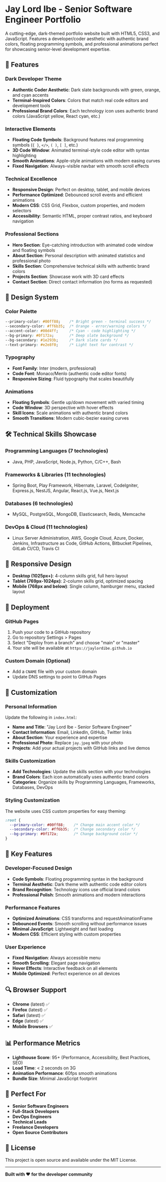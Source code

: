 # Jay Lord Ibe - Senior Software Engineer Portfolio

A cutting-edge, dark-themed portfolio website built with HTML5, CSS3, and JavaScript. Features a developer/coder aesthetic with authentic brand colors, floating programming symbols, and professional animations perfect for showcasing senior-level development expertise.

## 🚀 Features

### **Dark Developer Theme**
- **Authentic Coder Aesthetic**: Dark slate backgrounds with green, orange, and cyan accents
- **Terminal-Inspired Colors**: Colors that match real code editors and development tools
- **Professional Brand Colors**: Each technology icon uses authentic brand colors (JavaScript yellow, React cyan, etc.)

### **Interactive Elements**
- **Floating Code Symbols**: Background features real programming symbols (`{ }`, `</>`, `( )`, `[ ]`, etc.)
- **3D Code Window**: Animated terminal-style code editor with syntax highlighting
- **Smooth Animations**: Apple-style animations with modern easing curves
- **Fixed Navigation**: Always-visible navbar with smooth scroll effects

### **Technical Excellence**
- **Responsive Design**: Perfect on desktop, tablet, and mobile devices
- **Performance Optimized**: Debounced scroll events and efficient animations
- **Modern CSS**: CSS Grid, Flexbox, custom properties, and modern selectors
- **Accessibility**: Semantic HTML, proper contrast ratios, and keyboard navigation

### **Professional Sections**
- **Hero Section**: Eye-catching introduction with animated code window and floating symbols
- **About Section**: Personal description with animated statistics and professional photo
- **Skills Section**: Comprehensive technical skills with authentic brand colors
- **Projects Section**: Showcase work with 3D card effects
- **Contact Section**: Direct contact information (no forms as requested)

## 🎨 Design System

### **Color Palette**
```css
--primary-color: #00ff88;    /* Bright green - terminal success */
--secondary-color: #ff6b35;  /* Orange - error/warning colors */
--accent-color: #00d4ff;     /* Cyan - code highlighting */
--bg-primary: #0f172a;       /* Deep slate background */
--bg-secondary: #1e293b;     /* Dark slate cards */
--text-primary: #e2e8f0;     /* Light text for contrast */
```

### **Typography**
- **Font Family**: Inter (modern, professional)
- **Code Font**: Monaco/Menlo (authentic code editor fonts)
- **Responsive Sizing**: Fluid typography that scales beautifully

### **Animations**
- **Floating Symbols**: Gentle up/down movement with varied timing
- **Code Window**: 3D perspective with hover effects
- **Skill Icons**: Scale animations with authentic brand colors
- **Smooth Transitions**: Modern cubic-bezier easing curves

## 🛠️ Technical Skills Showcase

### **Programming Languages** (7 technologies)
- Java, PHP, JavaScript, Node.js, Python, C/C++, Bash

### **Frameworks & Libraries** (11 technologies)
- Spring Boot, Play Framework, Hibernate, Laravel, CodeIgniter, Express.js, NestJS, Angular, React.js, Vue.js, Next.js

### **Databases** (6 technologies)
- MySQL, PostgreSQL, MongoDB, Elasticsearch, Redis, Memcache

### **DevOps & Cloud** (11 technologies)
- Linux Server Administration, AWS, Google Cloud, Azure, Docker, Jenkins, Infrastructure as Code, GitHub Actions, Bitbucket Pipelines, GitLab CI/CD, Travis CI

## 📱 Responsive Design

- **Desktop (1025px+)**: 4-column skills grid, full hero layout
- **Tablet (769px-1024px)**: 2-column skills grid, optimized spacing
- **Mobile (768px and below)**: Single column, hamburger menu, stacked layout

## 🚀 Deployment

### **GitHub Pages**
1. Push your code to a GitHub repository
2. Go to repository Settings > Pages
3. Select "Deploy from a branch" and choose "main" or "master"
4. Your site will be available at `https://jaylordibe.github.io`

### **Custom Domain** (Optional)
- Add a `CNAME` file with your custom domain
- Update DNS settings to point to GitHub Pages

## 🔧 Customization

### **Personal Information**
Update the following in `index.html`:
- **Name and Title**: "Jay Lord Ibe - Senior Software Engineer"
- **Contact Information**: Email, LinkedIn, GitHub, Twitter links
- **About Section**: Your experience and expertise
- **Professional Photo**: Replace `jay.jpeg` with your photo
- **Projects**: Add your actual projects with GitHub links and live demos

### **Skills Customization**
- **Add Technologies**: Update the skills section with your technologies
- **Brand Colors**: Each icon automatically uses authentic brand colors
- **Categories**: Organize skills by Programming Languages, Frameworks, Databases, DevOps

### **Styling Customization**
The website uses CSS custom properties for easy theming:
```css
:root {
  --primary-color: #00ff88;    /* Change main accent color */
  --secondary-color: #ff6b35;  /* Change secondary color */
  --bg-primary: #0f172a;       /* Change background color */
}
```

## 🌟 Key Features

### **Developer-Focused Design**
- **Code Symbols**: Floating programming syntax in the background
- **Terminal Aesthetic**: Dark theme with authentic code editor colors
- **Brand Recognition**: Technology icons use official brand colors
- **Professional Polish**: Smooth animations and modern interactions

### **Performance Features**
- **Optimized Animations**: CSS transforms and requestAnimationFrame
- **Debounced Events**: Smooth scrolling without performance issues
- **Minimal JavaScript**: Lightweight and fast loading
- **Modern CSS**: Efficient styling with custom properties

### **User Experience**
- **Fixed Navigation**: Always accessible menu
- **Smooth Scrolling**: Elegant page navigation
- **Hover Effects**: Interactive feedback on all elements
- **Mobile Optimized**: Perfect experience on all devices

## 🔍 Browser Support

- **Chrome** (latest) ✅
- **Firefox** (latest) ✅
- **Safari** (latest) ✅
- **Edge** (latest) ✅
- **Mobile Browsers** ✅

## 📊 Performance Metrics

- **Lighthouse Score**: 95+ (Performance, Accessibility, Best Practices, SEO)
- **Load Time**: < 2 seconds on 3G
- **Animation Performance**: 60fps smooth animations
- **Bundle Size**: Minimal JavaScript footprint

## 🎯 Perfect For

- **Senior Software Engineers**
- **Full-Stack Developers**
- **DevOps Engineers**
- **Technical Leads**
- **Freelance Developers**
- **Open Source Contributors**

## 📄 License

This project is open source and available under the MIT License.

---

**Built with ❤️ for the developer community**
